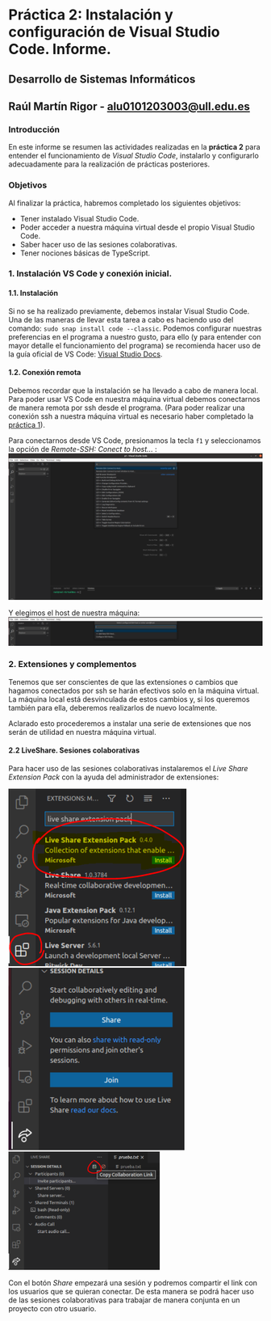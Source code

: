 # Práctica 2: Instalación y configuración de Visual Studio Code. Informe.
## Desarrollo de Sistemas Informáticos 
## Raúl Martín Rigor - alu0101203003@ull.edu.es

### Introducción

En este informe se resumen las actividades realizadas en la **práctica 2** para entender el funcionamiento de *Visual Studio Code*, instalarlo y configurarlo adecuadamente para la realización de prácticas posteriores.

### Objetivos

Al finalizar la práctica, habremos completado los siguientes objetivos:

* Tener instalado Visual Studio Code.
* Poder acceder a nuestra máquina virtual desde el propio Visual Studio Code.
* Saber hacer uso de las sesiones colaborativas.
* Tener nociones básicas de TypeScript.

### 1. Instalación VS Code y conexión inicial.

#### 1.1. Instalación

Si no se ha realizado previamente, debemos instalar Visual Studio Code. Una de las maneras de llevar esta tarea a cabo es haciendo uso del comando: `sudo snap install code --classic`. Podemos configurar nuestras preferencias en el programa a nuestro gusto, para ello (y para entender con mayor detalle el funcionamiento del programa) se recomienda hacer uso de la guía oficial de VS Code: [Visual Studio Docs](https://code.visualstudio.com/docs).

#### 1.2. Conexión remota

Debemos recordar que la instalación se ha llevado a cabo de manera local. Para poder usar VS Code en nuestra máquina virtual debemos conectarnos de manera remota por ssh desde el programa. (Para poder realizar una conexión ssh a nuestra máquina virtual es necesario haber completado la [práctica 1](https://github.com/ULL-ESIT-INF-DSI-2021/ull-esit-inf-dsi-20-21-prct01-iaas-alu0101203003/blob/gh-pages/index.md)).

Para conectarnos desde VS Code, presionamos la tecla `f1` y seleccionamos la opción de *Remote-SSH: Conect to host...* :
![](src/Captura1.PNG)

Y elegimos el host de nuestra máquina:
![](src/Captura2.PNG)

### 2. Extensiones y complementos

Tenemos que ser conscientes de que las extensiones o cambios que hagamos conectados por ssh se harán efectivos solo en la máquina virtual. La máquina local está desvinculada de estos cambios y, si los queremos también para ella, deberemos realizarlos de nuevo localmente.

Aclarado esto procederemos a instalar una serie de extensiones que nos serán de utilidad en nuestra máquina virtual.

#### 2.2 LiveShare. Sesiones colaborativas

Para hacer uso de las sesiones colaborativas instalaremos el *Live Share Extension Pack* con la ayuda del administrador de extensiones:

![](src/Captura3.PNG) ![](src/Captura4.PNG)
<img src="src/Captura5.PNG" alt="" width="300"/>

Con el botón *Share* empezará una sesión y podremos compartir el link con los usuarios que se quieran conectar. De esta manera se podrá hacer uso de las sesiones colaborativas para trabajar de manera conjunta en un proyecto con otro usuario.



